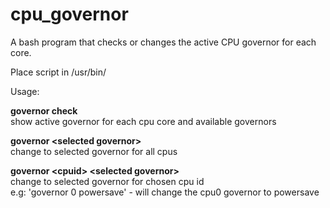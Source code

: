 # cpu_governor

A bash program that checks or changes the active CPU governor for each core.

Place script in /usr/bin/

Usage:

**governor check<br />**
    show active governor for each cpu core and available governors<br />

**governor \<selected governor\><br />**
change to selected governor for all cpus<br />

**governor \<cpuid\> \<selected governor\><br />**
    change to selected governor for chosen cpu id<br />
    e.g: 'governor 0 powersave' - will change the cpu0 governor to powersave<br />
